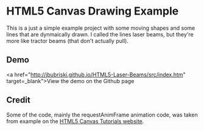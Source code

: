 # HTML5 Canvas Drawing Example

This is a just a simple example project with some moving shapes and some lines that are dynmaically drawn.  I called the lines laser beams, but they're more like tractor beams (that don't actually pull).

## Demo

<a href="http://jbubriski.github.io/HTML5-Laser-Beams/src/index.htm" target=_blank">View the demo on the Github page</a>

## Credit

Some of the code, mainly the requestAnimFrame animation code, was taken from example on the [HTML5 Canvas Tutorials website](http://www.html5canvastutorials.com).
